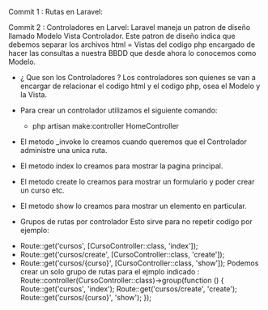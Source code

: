 Commit 1 : Rutas en Laravel:

Commit 2 : Controladores en Larvel:
Laravel maneja un patron de diseño llamado Modelo Vista Controlador. Este patron de diseño indica que debemos separar los archivos html = Vistas del 
codigo php encargado de hacer las consultas a nuestra BBDD que desde ahora lo conocemos como Modelo.
* ¿ Que son los Controladores ?
Los controladores son quienes se van a encargar de relacionar el codigo html y el codigo php, osea el Modelo y la Vista.
- Para crear un controlador utilizamos el siguiente comando:
    - php artisan make:controller HomeController

- El metodo _invoke lo creamos cuando queremos que el Controlador administre una unica ruta.

- El metodo index lo creamos para mostrar la pagina principal.

- El metodo create lo creamos para mostrar un formulario y poder crear un curso etc.

- El metodo show lo creamos para mostrar un elemento en particular.

* Grupos de rutas por controlador
Esto sirve para no repetir codigo por ejemplo:
 - Route::get('cursos', [CursoController::class, 'index']);
 - Route::get('cursos/create', [CursoController::class, 'create']);
 - Route::get('cursos/{curso}', [CursoController::class, 'show']);
Podemos crear un solo grupo de rutas para el ejmplo indicado :
Route::controller(CursoController::class)->group(function () {
    Route::get('cursos', 'index');
    Route::get('cursos/create', 'create');
    Route::get('cursos/{curso}', 'show');
});


